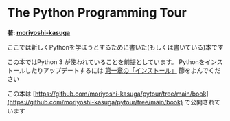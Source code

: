 # The Python Programming Tour

**著: [moriyoshi-kasuga](https://github.com/moriyoshi-kasuga)**

ここでは新しくPythonを学ぼうとするために書いた(もしくは書いている)本です

この本ではPython 3 が使われていることを前提としています。
Pythonをインストールしたりアップデートするには [第一章の「インストール」](./ch01-01-installation.md) 節をよんでください

この本は [https://github.com/moriyoshi-kasuga/pytour/tree/main/book](https://github.com/moriyoshi-kasuga/pytour/tree/main/book) で公開されています
